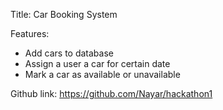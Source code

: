 Title: Car Booking System

Features:
- Add cars to database
- Assign a user a car for certain date
- Mark a car as available or unavailable



Github link: https://github.com/Nayar/hackathon1



